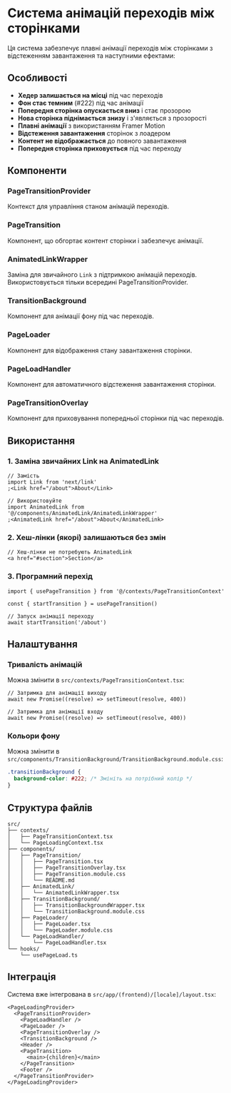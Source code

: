 # Система анімацій переходів між сторінками

Ця система забезпечує плавні анімації переходів між сторінками з відстеженням завантаження та наступними ефектами:

## Особливості

- **Хедер залишається на місці** під час переходів
- **Фон стає темним** (#222) під час анімації
- **Попередня сторінка опускається вниз** і стає прозорою
- **Нова сторінка піднімається знизу** і з'являється з прозорості
- **Плавні анімації** з використанням Framer Motion
- **Відстеження завантаження** сторінок з лоадером
- **Контент не відображається** до повного завантаження
- **Попередня сторінка приховується** під час переходу

## Компоненти

### PageTransitionProvider

Контекст для управління станом анімацій переходів.

### PageTransition

Компонент, що обгортає контент сторінки і забезпечує анімації.

### AnimatedLinkWrapper

Заміна для звичайного `Link` з підтримкою анімацій переходів. Використовується тільки всередині PageTransitionProvider.

### TransitionBackground

Компонент для анімації фону під час переходів.

### PageLoader

Компонент для відображення стану завантаження сторінки.

### PageLoadHandler

Компонент для автоматичного відстеження завантаження сторінки.

### PageTransitionOverlay

Компонент для приховування попередньої сторінки під час переходів.

## Використання

### 1. Заміна звичайних Link на AnimatedLink

```tsx
// Замість
import Link from 'next/link'
;<Link href="/about">About</Link>

// Використовуйте
import AnimatedLink from '@/components/AnimatedLink/AnimatedLinkWrapper'
;<AnimatedLink href="/about">About</AnimatedLink>
```

### 2. Хеш-лінки (якорі) залишаються без змін

```tsx
// Хеш-лінки не потребують AnimatedLink
<a href="#section">Section</a>
```

### 3. Програмний перехід

```tsx
import { usePageTransition } from '@/contexts/PageTransitionContext'

const { startTransition } = usePageTransition()

// Запуск анімації переходу
await startTransition('/about')
```

## Налаштування

### Тривалість анімацій

Можна змінити в `src/contexts/PageTransitionContext.tsx`:

```tsx
// Затримка для анімації виходу
await new Promise((resolve) => setTimeout(resolve, 400))

// Затримка для анімації входу
await new Promise((resolve) => setTimeout(resolve, 400))
```

### Кольори фону

Можна змінити в `src/components/TransitionBackground/TransitionBackground.module.css`:

```css
.transitionBackground {
  background-color: #222; /* Змініть на потрібний колір */
}
```

## Структура файлів

```
src/
├── contexts/
│   ├── PageTransitionContext.tsx
│   └── PageLoadingContext.tsx
├── components/
│   ├── PageTransition/
│   │   ├── PageTransition.tsx
│   │   ├── PageTransitionOverlay.tsx
│   │   ├── PageTransition.module.css
│   │   └── README.md
│   ├── AnimatedLink/
│   │   └── AnimatedLinkWrapper.tsx
│   ├── TransitionBackground/
│   │   ├── TransitionBackgroundWrapper.tsx
│   │   └── TransitionBackground.module.css
│   ├── PageLoader/
│   │   ├── PageLoader.tsx
│   │   └── PageLoader.module.css
│   └── PageLoadHandler/
│       └── PageLoadHandler.tsx
└── hooks/
    └── usePageLoad.ts
```

## Інтеграція

Система вже інтегрована в `src/app/(frontend)/[locale]/layout.tsx`:

```tsx
<PageLoadingProvider>
  <PageTransitionProvider>
    <PageLoadHandler />
    <PageLoader />
    <PageTransitionOverlay />
    <TransitionBackground />
    <Header />
    <PageTransition>
      <main>{children}</main>
    </PageTransition>
    <Footer />
  </PageTransitionProvider>
</PageLoadingProvider>
```
